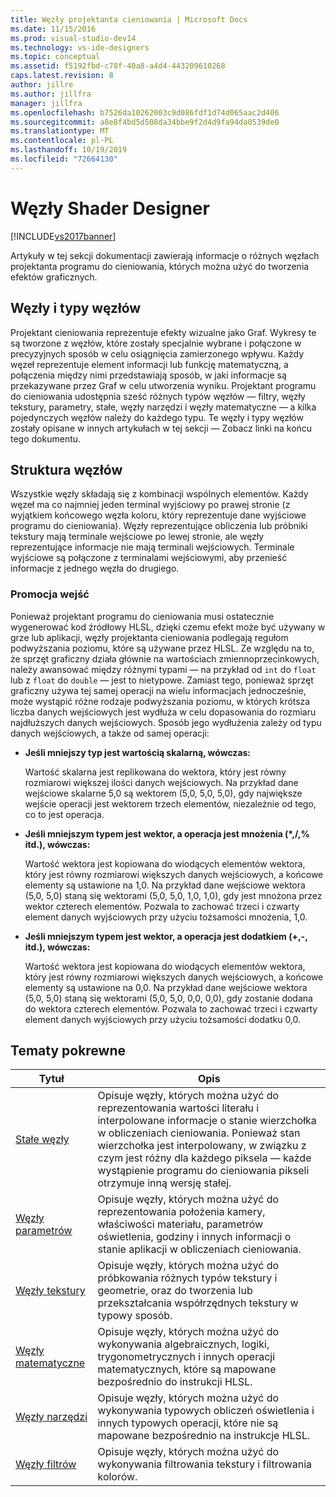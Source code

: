 ```yaml
---
title: Węzły projektanta cieniowania | Microsoft Docs
ms.date: 11/15/2016
ms.prod: visual-studio-dev14
ms.technology: vs-ide-designers
ms.topic: conceptual
ms.assetid: f5192fbd-c78f-40a8-a4d4-443209610268
caps.latest.revision: 8
author: jillre
ms.author: jillfra
manager: jillfra
ms.openlocfilehash: b7526da10262003c9d086fdf1d74d065aac2d406
ms.sourcegitcommit: a8e8f4bd5d508da34bbe9f2d4d9fa94da0539de0
ms.translationtype: MT
ms.contentlocale: pl-PL
ms.lasthandoff: 10/19/2019
ms.locfileid: "72664130"
---
```

# <a name="shader-designer-nodes"></a>Węzły Shader Designer
[!INCLUDE[vs2017banner](../includes/vs2017banner.md)]

Artykuły w tej sekcji dokumentacji zawierają informacje o różnych węzłach projektanta programu do cieniowania, których można użyć do tworzenia efektów graficznych.

## <a name="nodes-and-node-types"></a>Węzły i typy węzłów
 Projektant cieniowania reprezentuje efekty wizualne jako Graf. Wykresy te są tworzone z węzłów, które zostały specjalnie wybrane i połączone w precyzyjnych sposób w celu osiągnięcia zamierzonego wpływu. Każdy węzeł reprezentuje element informacji lub funkcję matematyczną, a połączenia między nimi przedstawiają sposób, w jaki informacje są przekazywane przez Graf w celu utworzenia wyniku. Projektant programu do cieniowania udostępnia sześć różnych typów węzłów — filtry, węzły tekstury, parametry, stałe, węzły narzędzi i węzły matematyczne — a kilka pojedynczych węzłów należy do każdego typu. Te węzły i typy węzłów zostały opisane w innych artykułach w tej sekcji — Zobacz linki na końcu tego dokumentu.

## <a name="node-structure"></a>Struktura węzłów
 Wszystkie węzły składają się z kombinacji wspólnych elementów. Każdy węzeł ma co najmniej jeden terminal wyjściowy po prawej stronie (z wyjątkiem końcowego węzła koloru, który reprezentuje dane wyjściowe programu do cieniowania). Węzły reprezentujące obliczenia lub próbniki tekstury mają terminale wejściowe po lewej stronie, ale węzły reprezentujące informacje nie mają terminali wejściowych. Terminale wyjściowe są połączone z terminalami wejściowymi, aby przenieść informacje z jednego węzła do drugiego.

### <a name="promotion-of-inputs"></a>Promocja wejść
 Ponieważ projektant programu do cieniowania musi ostatecznie wygenerować kod źródłowy HLSL, dzięki czemu efekt może być używany w grze lub aplikacji, węzły projektanta cieniowania podlegają regułom podwyższania poziomu, które są używane przez HLSL. Ze względu na to, że sprzęt graficzny działa głównie na wartościach zmiennoprzecinkowych, należy awansować między różnymi typami — na przykład od `int` do `float` lub z `float` do `double` — jest to nietypowe. Zamiast tego, ponieważ sprzęt graficzny używa tej samej operacji na wielu informacjach jednocześnie, może wystąpić różne rodzaje podwyższania poziomu, w których krótsza liczba danych wejściowych jest wydłuża w celu dopasowania do rozmiaru najdłuższych danych wejściowych. Sposób jego wydłużenia zależy od typu danych wejściowych, a także od samej operacji:

- **Jeśli mniejszy typ jest wartością skalarną, wówczas:**

     Wartość skalarna jest replikowana do wektora, który jest równy rozmiarowi większej ilości danych wejściowych. Na przykład dane wejściowe skalarne 5,0 są wektorem (5,0, 5,0, 5,0), gdy największe wejście operacji jest wektorem trzech elementów, niezależnie od tego, co to jest operacja.

- **Jeśli mniejszym typem jest wektor, a operacja jest mnożenia (\*,/,% itd.), wówczas:**

     Wartość wektora jest kopiowana do wiodących elementów wektora, który jest równy rozmiarowi większych danych wejściowych, a końcowe elementy są ustawione na 1,0. Na przykład dane wejściowe wektora (5,0, 5,0) staną się wektorami (5,0, 5,0, 1,0, 1,0), gdy jest mnożona przez wektor czterech elementów. Pozwala to zachować trzeci i czwarty element danych wyjściowych przy użyciu tożsamości mnożenia, 1,0.

- **Jeśli mniejszym typem jest wektor, a operacja jest dodatkiem (+,-, itd.), wówczas:**

     Wartość wektora jest kopiowana do wiodących elementów wektora, który jest równy rozmiarowi większych danych wejściowych, a końcowe elementy są ustawione na 0,0. Na przykład dane wejściowe wektora (5,0, 5,0) staną się wektorami (5,0, 5,0, 0,0, 0,0), gdy zostanie dodana do wektora czterech elementów. Pozwala to zachować trzeci i czwarty element danych wyjściowych przy użyciu tożsamości dodatku 0,0.

## <a name="related-topics"></a>Tematy pokrewne

|Tytuł|Opis|
|-----------|-----------------|
|[Stałe węzły](../designers/constant-nodes.md)|Opisuje węzły, których można użyć do reprezentowania wartości literału i interpolowane informacje o stanie wierzchołka w obliczeniach cieniowania. Ponieważ stan wierzchołka jest interpolowany, w związku z czym jest różny dla każdego piksela — każde wystąpienie programu do cieniowania pikseli otrzymuje inną wersję stałej.|
|[Węzły parametrów](../designers/parameter-nodes.md)|Opisuje węzły, których można użyć do reprezentowania położenia kamery, właściwości materiału, parametrów oświetlenia, godziny i innych informacji o stanie aplikacji w obliczeniach cieniowania.|
|[Węzły tekstury](../designers/texture-nodes.md)|Opisuje węzły, których można użyć do próbkowania różnych typów tekstury i geometrie, oraz do tworzenia lub przekształcania współrzędnych tekstury w typowy sposób.|
|[Węzły matematyczne](../designers/math-nodes.md)|Opisuje węzły, których można użyć do wykonywania algebraicznych, logiki, trygonometrycznych i innych operacji matematycznych, które są mapowane bezpośrednio do instrukcji HLSL.|
|[Węzły narzędzi](../designers/utility-nodes.md)|Opisuje węzły, których można użyć do wykonywania typowych obliczeń oświetlenia i innych typowych operacji, które nie są mapowane bezpośrednio na instrukcje HLSL.|
|[Węzły filtrów](../designers/filter-nodes.md)|Opisuje węzły, których można użyć do wykonywania filtrowania tekstury i filtrowania kolorów.|

